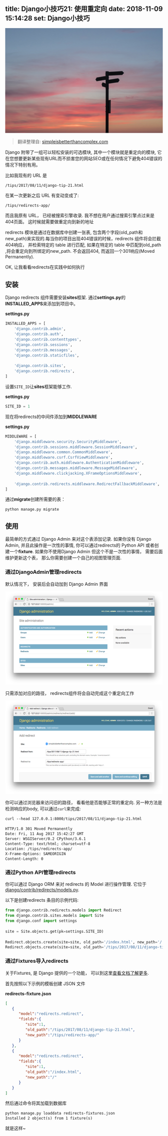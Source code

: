 title: Django小技巧21: 使用重定向
date: 2018-11-09 15:14:28
set: Django小技巧
---

![](/uploads/images/redirects.jpeg "cover")

> 翻译整理自: [simpleisbetterthancomplex.com](https://simpleisbetterthancomplex.com/tips/2017/08/11/django-tip-21-redirects-app.html)


Django 附带了一组可以轻松安装的可选模块, 其中一个模块就是重定向的模块, 它在您想要更新某些现有URL而不损害您的网站SEO或在任何情况下避免404错误的情况下特别有用。

比如我现有的 URL 是

```url
/tips/2017/08/11/django-tip-21.html
```

在某一次更新之后 URL 有变动变成了:

```url
/tips/redirects-app/
```

而且我原有 URL， 已经被搜索引擎收录. 我不想在用户通过搜索引擎点过来是404页面。 这时候就需要做重定向到新的地址


redirects 模块是通过在数据库中创建一张表, 包含两个字段(old\_path和new\_path)来实现的.每当你的项目出现404错误的时候，redirects 组件将会拦截404响应， 并检索特定的 table 进行匹配, 如果在特定的 table 中匹配到old\_path ,将会重定向到所绑定的new\_path. 不会返回404, 而返回一个301响应(Moved Permanently).

OK, 让我看看redirects在实践中如何执行

## 安装

Django redirects 组件需要安装**sites**框架. 通过**settings.py**的**INSTALLED_APPS**来添加到项目中。


**settings.py**


```python
INSTALLED_APPS = [
    'django.contrib.admin',
    'django.contrib.auth',
    'django.contrib.contenttypes',
    'django.contrib.sessions',
    'django.contrib.messages',
    'django.contrib.staticfiles',

    'django.contrib.sites',
    'django.contrib.redirects',
]
```

设置`SITE_ID`让**sites**框架能够工作.

**settings.py**

```python
SITE_ID = 1
```

现在将redirects的中间件添加到**MIDDLEWARE**

**settings.py**

```python
MIDDLEWARE = [
    'django.middleware.security.SecurityMiddleware',
    'django.contrib.sessions.middleware.SessionMiddleware',
    'django.middleware.common.CommonMiddleware',
    'django.middleware.csrf.CsrfViewMiddleware',
    'django.contrib.auth.middleware.AuthenticationMiddleware',
    'django.contrib.messages.middleware.MessageMiddleware',
    'django.middleware.clickjacking.XFrameOptionsMiddleware',

    'django.contrib.redirects.middleware.RedirectFallbackMiddleware',
]
```

通过**migrate**创建所需要的表：

```shell
python manage.py migrate
```

## 使用

最简单的方式通过 Django Admin 来对这个表添加记录. 如果你没有 Django Admin, 并且此操作是一次性的事情, 你可以通过redirects的 Python API 或者创建一个**fixture**. 如果你不使用Django Admin 但这个不是一次性的事情， 需要后面维护更新这个表， 那么你需要创建一个自己的视图管理页面.

### 通过DjangoAdmin管理redirects

默认情况下， 安装后会自动加到 Django Admin 界面

![Django Admin 管理 redirects](/uploads/images/redirects-admin.png)

只需添加对应的路径， redirects组件将会自动完成这个重定向工作

![redirects table](/uploads/images/redirects-admin-create.png)

你可以通过浏览器来访问旧的路径， 看看他是否能够正常的重定向. 另一种方法是检测响应的body, 可以通过`curl`来完成:

```shell
curl --head 127.0.0.1:8000/tips/2017/08/11/django-tip-21.html

HTTP/1.0 301 Moved Permanently
Date: Fri, 11 Aug 2017 15:42:27 GMT
Server: WSGIServer/0.2 CPython/3.6.1
Content-Type: text/html; charset=utf-8
Location: /tips/redirects-app/
X-Frame-Options: SAMEORIGIN
Content-Length: 0
```

### 通过Python API管理redirects

你可以通过 Django ORM 来对 redirects 的 Model 进行操作管理. 它位于[django/contrib/redirects/models.py](https://github.com/django/django/blob/master/django/contrib/redirects/models.py).

以下是创建redirects 条目的示例代码:


```python
from django.contrib.redirects.models import Redirect
from django.contrib.sites.models import Site
from django.conf import settings

site = Site.objects.get(pk=settings.SITE_ID)

Redirect.objects.create(site=site, old_path='/index.html', new_path='/')
Redirect.objects.create(site=site, old_path='/tips/2017/08/11/django-tip-21.html', new_path='/tips/redirects-app/')
```

### 通过Fixtures导入redirects

关于Fixtures, 是 Django 提供的一个功能， 可以到这里[查看文档了解更多](https://code.djangoproject.com/wiki/Fixtures).

首先按照以下示例的模板创建 JSON 文件

**redirects-fixture.json**

```json
[
   {
      "model":"redirects.redirect",
      "fields":{
         "site":1,
         "old_path":"/tips/2017/08/11/django-tip-21.html",
         "new_path":"/tips/redirects-app/"
      }
   },
   {
      "model":"redirects.redirect",
      "fields":{
         "site":1,
         "old_path":"/index.html",
         "new_path":"/"
      }
   }
]
```

然后通过命令将其加载到数据库


```shell
python manage.py loaddata redirects-fixtures.json
Installed 2 object(s) from 1 fixture(s)
```

就是这样~
